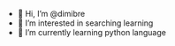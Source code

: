 - 👋 Hi, I’m @dimibre
- 👀 I’m interested in searching learning
- 🌱 I’m currently learning python language


<!---
dimibre/dimibre is a ✨ special ✨ repository because its `README.md` (this file) appears on your GitHub profile.
You can click the Preview link to take a look at your changes.
--->
